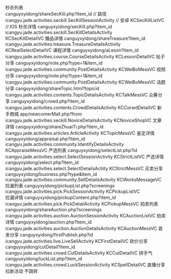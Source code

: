 秒杀列表    
       canguyxyidong/shareSecKill.php?item_id // 路径
       icangyu.jade.activities.seckill.SecKillSessionActivity  // 安卓 
       KCSecKillListVC  // IOS
秒杀详情
       canguyxyidong/secKill.php?item_id           
       icangyu.jade.activities.seckill.SecKillDetailsActivity     
       KCSecKillDetailVC
臻品详情
       canguyxyidong/shareTreasure?item_id
       icangyu.jade.activities.treasure.TreasureDetailsActivity   
       KCRealSelectDetailVC
课程详情
       canguyxyidong/aLeson?item_id
       icangyu.jade.activities.course.CourseDetailsActivity
       KCLessonDetailVC
帖子分享
       canguyxyidong/note.php?type=1&item_id
       icangyu.jade.activities.community.PostDetailsActivity
       KCWeiBoMessVC
视频分享
       canguyxyidong/note.php?type=1&item_id
       icangyu.jade.activities.community.PostDetailsActivity
       KCWeiBoMessVC
话题分享
       canguyxyidong/shareTopic.html?topicid
       icangyu.jade.activities.contents.TopicDetailsActivity
       KCTalkMessVC
众筹分享
       canguyxyidong/crowd.php?item_id
       icangyu.jade.activities.contents.CrowdDetailsActivity
       KCCorwdDetailVC
新手商城
       app/newcomerMall.php?from
       icangyu.jade.activities.seckill.NoviceDetailsActivity
       KCNoviceShopVC
文章详情
       canguyxyidong/shareZhuaiTi.php?item_id
       icangyu.jade.activities.articles.ArticleActivity
       KCTopicMessVC
鉴定详情
       canguyxyidong/appraisal.php?item_id
       icangyu.jade.activities.community.IdentifyDetailsActivity
       KCAppraiseMessVC
严选列表
       canguyxyidong/selectList.php?id
       icangyu.jade.activities.select.SelectSessionActivity
       KCStrictListVC
严选详情
       canguyxyidong/select.php?item_id
       icangyu.jade.activities.select.SelectDetailsActiity
       KCStrictMessVC
买卖分享
       canguyxyidong/business.php?type&item_id
       icangyu.jade.activities.community.SellDetailsActivity
       KCWorksMessageVC
捡漏列表
       canguyxyidong/pickupList.php?screenings
       icangyu.jade.activities.pick.PickSessionActivity
       KCPickupListVC         
捡漏详情
       canguyxyidong/pickupContent.php?item_id
       icangyu.jade.activities.pick.PickDetailActivity
       KCPickupMessVC
拍卖列表
       canguyxyidong/shareAuction.php?screenings
       icangyu.jade.activities.auction.AuctionSessionActivity
       KCAuctionListVC
拍卖详情
       canguyxyidong/auction.php?item_id
       icangyu.jade.activities.auction.AuctionDetailsActivity
       KCAuctionMessVC
首发分享
       canguyxyidong/firstPublish.php?id
       icangyu.jade.activities.live.LiveSellActivity
       KCFirstDetailVC
砍价分享
       canguyxyidong/cutDetail?item_id
       icangyu.jade.activities.crowd.CutDetailsActivity
       KCCutDetailVC
拼手气
       cangyuxyidong/luckList.php?item_id
       icangyu.jade.activities.crowd.LuckSessionActivity
       KCSpellDetailVC
直播分享
拉新活动 不跳转
